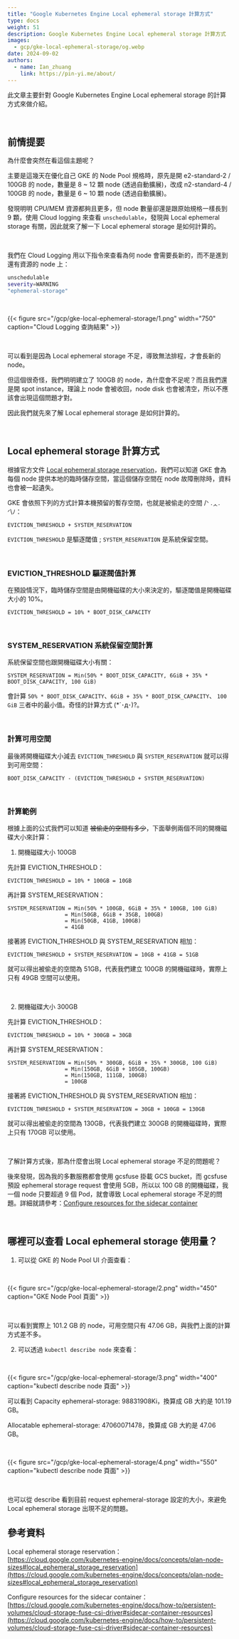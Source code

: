 ```yaml
---
title: "Google Kubernetes Engine Local ephemeral storage 計算方式"
type: docs
weight: 51
description: Google Kubernetes Engine Local ephemeral storage 計算方式
images:
  - gcp/gke-local-ephemeral-storage/og.webp
date: 2024-09-02
authors:
  - name: Ian_zhuang
    link: https://pin-yi.me/about/
---
```


此文章主要針對 Google Kubernetes Engine Local ephemeral storage 的計算方式來做介紹。

<br>

## 前情提要

為什麼會突然在看這個主題呢？

主要是這幾天在優化自己 GKE 的 Node Pool 規格時，原先是開 e2-standard-2 / 100GB 的 node，數量是 8 ~ 12 顆 node (透過自動擴展)，改成 n2-standard-4 / 100GB 的 node，數量是 6 ~ 10 顆 node (透過自動擴展)。

發現明明 CPU/MEM 資源都夠且更多，但 node 數量卻還是跟原始規格一樣長到 9 顆，使用 Cloud logging 來查看 `unschedulable`，發現與 Local ephemeral storage 有關，因此就來了解一下 Local ephemeral storage 是如何計算的。

<br>

我們在 Cloud Logging 用以下指令來查看為何 node 會需要長新的，而不是進到還有資源的 node 上：

```bash
unschedulable
severity=WARNING
"ephemeral-storage"
```

<br>

{{< figure src="/gcp/gke-local-ephemeral-storage/1.png" width="750" caption="Cloud Logging 查詢結果" >}}

<br>

可以看到是因為 Local ephemeral storage 不足，導致無法排程，才會長新的 node。

但這個很奇怪，我們明明建立了 100GB 的 node，為什麼會不足呢？而且我們還是開 spot instance，理論上 node 會被收回，node disk 也會被清空，所以不應該會出現這個問題才對。

因此我們就先來了解 Local ephemeral storage 是如何計算的。

<br>

## Local ephemeral storage 計算方式

根據官方文件 [Local ephemeral storage reservation](https://cloud.google.com/kubernetes-engine/docs/concepts/plan-node-sizes#local_ephemeral_storage_reservation)，我們可以知道 GKE 會為每個 node 提供本地的臨時儲存空間，當這個儲存空間在 node 故障刪除時，資料也會被一起遺失。

GKE 會依照下列的方式計算本機預留的暫存空間，也就是被偷走的空間 /ᐠ .ᆺ. ᐟ\ﾉ：

```
EVICTION_THRESHOLD + SYSTEM_RESERVATION
```

`EVICTION_THRESHOLD` 是驅逐閾值 ; `SYSTEM_RESERVATION` 是系統保留空間。

<br>

### EVICTION_THRESHOLD 驅逐閥值計算

在預設情況下，臨時儲存空間是由開機磁碟的大小來決定的，驅逐閾值是開機磁碟大小的 10%。

```
EVICTION_THRESHOLD = 10% * BOOT_DISK_CAPACITY
```

<br>

### SYSTEM_RESERVATION 系統保留空間計算

系統保留空間也跟開機磁碟大小有關：

```
SYSTEM_RESERVATION = Min(50% * BOOT_DISK_CAPACITY, 6GiB + 35% * BOOT_DISK_CAPACITY, 100 GiB)
```

會計算 `50% * BOOT_DISK_CAPACITY`、`6GiB + 35% * BOOT_DISK_CAPACITY`、 `100 GiB` 三者中的最小值。奇怪的計算方式 (\*´･д･)?。

<br>

### 計算可用空間

最後將開機磁碟大小減去 `EVICTION_THRESHOLD` 與 `SYSTEM_RESERVATION` 就可以得到可用空間：

```
BOOT_DISK_CAPACITY - (EVICTION_THRESHOLD + SYSTEM_RESERVATION)
```

<br>

### 計算範例

根據上面的公式我們可以知道 ~~被偷走的空間有多少~~，下面舉例兩個不同的開機磁碟大小來計算：

1. 開機磁碟大小 100GB

先計算 EVICTION_THRESHOLD：

```
EVICTION_THRESHOLD = 10% * 100GB = 10GB
```

再計算 SYSTEM_RESERVATION：

```
SYSTEM_RESERVATION = Min(50% * 100GB, 6GiB + 35% * 100GB, 100 GiB)
                  = Min(50GB, 6GiB + 35GB, 100GB)
                  = Min(50GB, 41GB, 100GB)
                  = 41GB
```

接著將 EVICTION_THRESHOLD 與 SYSTEM_RESERVATION 相加：

```
EVICTION_THRESHOLD + SYSTEM_RESERVATION = 10GB + 41GB = 51GB
```

就可以得出被偷走的空間為 51GB，代表我們建立 100GB 的開機磁碟時，實際上只有 49GB 空間可以使用。

<br>

2. 開機磁碟大小 300GB

先計算 EVICTION_THRESHOLD：

```
EVICTION_THRESHOLD = 10% * 300GB = 30GB
```

再計算 SYSTEM_RESERVATION：

```
SYSTEM_RESERVATION = Min(50% * 300GB, 6GiB + 35% * 300GB, 100 GiB)
                  = Min(150GB, 6GiB + 105GB, 100GB)
                  = Min(150GB, 111GB, 100GB)
                  = 100GB
```

接著將 EVICTION_THRESHOLD 與 SYSTEM_RESERVATION 相加：

```
EVICTION_THRESHOLD + SYSTEM_RESERVATION = 30GB + 100GB = 130GB
```

就可以得出被偷走的空間為 130GB，代表我們建立 300GB 的開機磁碟時，實際上只有 170GB 可以使用。

<br>

了解計算方式後，那為什麼會出現 Local ephemeral storage 不足的問題呢？

後來發現，因為我的多數服務都會使用 gcsfuse 掛載 GCS bucket，而 gcsfuse 預設 ephemeral storage request 會使用 5GB，所以以 100 GB 的開機磁碟，我一個 node 只要超過 9 個 Pod，就會導致 Local ephemeral storage 不足的問題。詳細就請參考：[Configure resources for the sidecar container](https://cloud.google.com/kubernetes-engine/docs/how-to/persistent-volumes/cloud-storage-fuse-csi-driver#sidecar-container-resources)

<br>

## 哪裡可以查看 Local ephemeral storage 使用量？

1. 可以從 GKE 的 Node Pool UI 介面查看：

<br>

{{< figure src="/gcp/gke-local-ephemeral-storage/2.png" width="450" caption="GKE Node Pool 頁面" >}}

<br>

可以看到實際上 101.2 GB 的 node，可用空間只有 47.06 GB，與我們上面的計算方式差不多。

2. 可以透過 `kubectl describe node` 來查看：

<br>

{{< figure src="/gcp/gke-local-ephemeral-storage/3.png" width="400" caption="kubectl describe node 頁面" >}}

可以看到 Capacity ephemeral-storage: 98831908Ki，換算成 GB 大約是 101.19 GB。

Allocatable ephemeral-storage: 47060071478，換算成 GB 大約是 47.06 GB。

<br>

{{< figure src="/gcp/gke-local-ephemeral-storage/4.png" width="550" caption="kubectl describe node 頁面" >}}

<br>

也可以從 describe 看到目前 request ephemeral-storage 設定的大小，來避免 Local ephemeral storage 出現不足的問題。

## 參考資料

Local ephemeral storage reservation：[https://cloud.google.com/kubernetes-engine/docs/concepts/plan-node-sizes#local_ephemeral_storage_reservation](https://cloud.google.com/kubernetes-engine/docs/concepts/plan-node-sizes#local_ephemeral_storage_reservation)

Configure resources for the sidecar container：[https://cloud.google.com/kubernetes-engine/docs/how-to/persistent-volumes/cloud-storage-fuse-csi-driver#sidecar-container-resources](https://cloud.google.com/kubernetes-engine/docs/how-to/persistent-volumes/cloud-storage-fuse-csi-driver#sidecar-container-resources)

